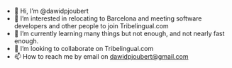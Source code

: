 - 👋 Hi, I’m @dawidpjoubert
- 👀 I’m interested in relocating to Barcelona and meeting software developers and other people to join Tribelingual.com
- 🌱 I’m currently learning many things but not enough, and not nearly fast enough.
- 💞️ I’m looking to collaborate on Tribelingual.com
- 📫 How to reach me by email on dawidpjoubert@gmail.com

<!---
dawidpjoubert/dawidpjoubert is a ✨ special ✨ repository because its `README.md` (this file) appears on your GitHub profile.
You can click the Preview link to take a look at your changes.
--->
